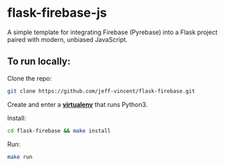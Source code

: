 # flask-firebase-js

A simple template for integrating Firebase (Pyrebase) into a Flask project paired with modern, unbiased JavaScript. 

## To run locally:

Clone the repo:
```bash
git clone https://github.com/jeff-vincent/flask-firebase.git
```
Create and enter a [**virtualenv**](https://virtualenv.pypa.io/en/latest/) that runs Python3.

Install:
```bash
cd flask-firebase && make install
```

Run:
```bash
make run
```
